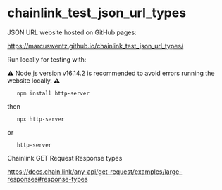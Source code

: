 # chainlink_test_json_url_types

JSON URL website hosted on GitHub pages:

https://marcuswentz.github.io/chainlink_test_json_url_types/

Run locally for testing with:

⚠️ Node.js version v16.14.2 is recommended to avoid errors running the website locally. ⚠️

       npm install http-server
then

       npx http-server
or

       http-server

Chainlink GET Request Response types

https://docs.chain.link/any-api/get-request/examples/large-responses#response-types
